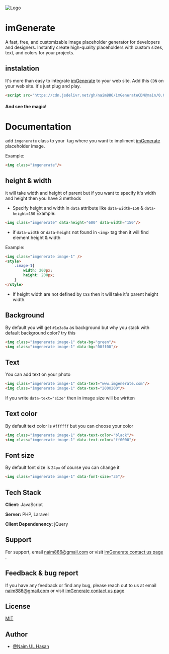 ![Logo](https://www.imgenerate.com/images/logo.png)

# imGenerate

A fast, free, and customizable image placeholder generator for developers and designers. Instantly create high-quality placeholders with custom sizes, text, and colors for your projects.

## instalation 
It's more than easy to integrate [imGenerate](https://imgenerate.com) to your web site. Add this `CDN` on your web site. it's just plug and play.

```html
<script src="https://cdn.jsdelivr.net/gh/naim886/imGenerateCDN@main/0.0.1/dist/imGenerate.min.js"></script>
```

#### And see the magic!


# Documentation

add `imgenerate` class to your <img> tag where you want to impliment  [imGenerate](https://imgenerate.com) placeholder image. 

Example:

```html
<img class="imgenerate"/>
```

## height & width

it will take width and height of parent but if you want to specify it's width and height then you have 3 methods

- Specify height and width in `data` attribute like `data-width=150` & `data-height=150` 
Example: 

```html
<img class="imgenerate" data-height="600" data-width="150"/>
```

- if `data-width` or `data-height` not found in `<img>` tag then it will find element height & width 

Example: 
``` html 
<img class="imgenerate image-1" />
<style>
    .image-1{
        width: 200px;
        height: 200px;
    }
</style>
```
- If height width are not defined by `CSS` then it will take it's parent height width.

## Background 

By default you will get `#1e3a8a` as background but why you stack with default background color? try this 

```html
<img class="imgenerate image-1" data-bg="green"/>
<img class="imgenerate image-1" data-bg="00ff00"/>
```

## Text 
You can add text on your photo 

```html
<img class="imgenerate image-1" data-text="www.imgenerate.com"/>
<img class="imgenerate image-1" data-text="200X200"/>
```
If you write `data-text="size"` then in image size will be wirtten

## Text color

By default text color is `#ffffff` but you can choose your color
```html
<img class="imgenerate image-1" data-text-color="black"/>
<img class="imgenerate image-1" data-text-color="ff0000"/>
```

## Font size 
By default font size is `24px` of course you can change it 

```html
<img class="imgenerate image-1" data-font-size="35"/>
```


## Tech Stack

**Client:** JavaScript 

**Server:** PHP, Laravel

**Client Dependenency:** jQuery


## Support

For support, email naim886@gmail.com or visit [imGenerate contact us page ](https://www.imgenerate.com/contact-us).


## Feedback & bug report

If you have any feedback or find any bug, please reach out to us at email naim886@gmail.com or visit [imGenerate contact us page ](https://www.imgenerate.com/contact-us)



## License

[MIT](https://choosealicense.com/licenses/mit/)


## Author

- [@Naim UL Hasan](https://www.naimbd.com)
